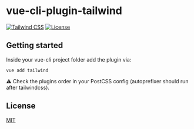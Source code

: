 # vue-cli-plugin-tailwind
[![Tailwind CSS](https://img.shields.io/badge/dynamic/json.svg?color=blue&label=tailwindcss&query=%24.dependencies.tailwindcss&url=https%3A%2F%2Fraw.githubusercontent.com%2Fforsartis%2Fvue-cli-plugin-tailwind%2Fmaster%2Fpackage.json)](https://tailwindcss.com/)
[![License](https://img.shields.io/npm/l/vue-cli-plugin-tailwind.svg)](https://github.com/forsartis/vue-cli-plugin-tailwind/blob/master/LICENSE)


## Getting started

Inside your vue-cli project folder add the plugin via:
```
vue add tailwind
```

:warning: Check the plugins order in your PostCSS config (autoprefixer should run after tailwindcss).

## License

[MIT](https://github.com/forsartis/vue-cli-plugin-tailwind/blob/master/LICENSE)
